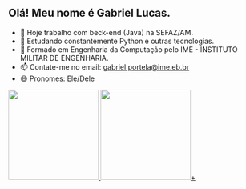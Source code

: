 ## Olá! Meu nome é Gabriel Lucas.

- 🔭 Hoje trabalho com beck-end (Java) na SEFAZ/AM.
- 🌱 Estudando constantemente Python e outras tecnologias.
- 💬 Formado em Engenharia da Computação pelo IME - INSTITUTO MILITAR DE ENGENHARIA.
- 📫 Contate-me no email: gabriel.portela@ime.eb.br
- 😄 Pronomes: Ele/Dele


<div>
  <a href="https://github.com/gabrielportelaime">
  <img height="180em" src="https://github-readme-stats.vercel.app/api?username=gabrielportelaime&show_icons=true&theme=github_dark"/>
  <img height="180em" src="https://github-readme-stats.vercel.app/api/top-langs/?username=gabrielportelaime&layout-compact&langs_count&theme=github_dark"/>+
</div>
